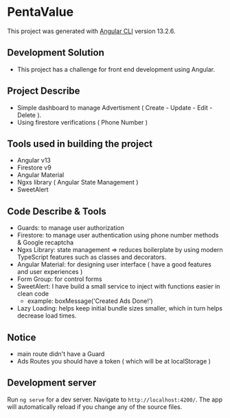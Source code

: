 # PentaValue

This project was generated with [Angular CLI](https://github.com/angular/angular-cli) version 13.2.6.

##  Development Solution
- This project has a challenge for front end development using Angular.

## Project Describe
- Simple dashboard to manage Advertisment ( Create - Update - Edit - Delete ).
- Using firestore verifications ( Phone Number )

## Tools used in building the project
- Angular v13
- Firestore v9
- Angular Material
- Ngxs library ( Angular State Management )
- SweetAlert

## Code Describe & Tools
- Guards: to manage user authorization 
- Firestore: to manage user authentication using phone number methods & Google recaptcha
- Ngxs Library: state management => reduces boilerplate by using modern TypeScript features such as classes and decorators.
- Angular Material: for designing user interface ( have a good features and user experiences )
- Form Group: for control forms 
- SweetAlert: I have build a small service to inject with functions easier in clean code
  * example: boxMessage('Created Ads Done!')
- Lazy Loading: helps keep initial bundle sizes smaller, which in turn helps decrease load times.

## Notice
- main route didn't have a Guard
- Ads Routes you should have a token ( which will be at localStorage )

## Development server

Run `ng serve` for a dev server. Navigate to `http://localhost:4200/`. The app will automatically reload if you change any of the source files.
